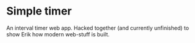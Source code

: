 Simple timer
=====

An interval timer web app. Hacked together (and currently unfinished) to show Erik how modern web-stuff is built.
